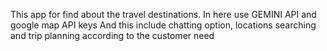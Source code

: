 This app for find about the travel destinations. In here use GEMINI API and google map API keys
And this include chatting option, locations searching and trip planning according to the customer need
